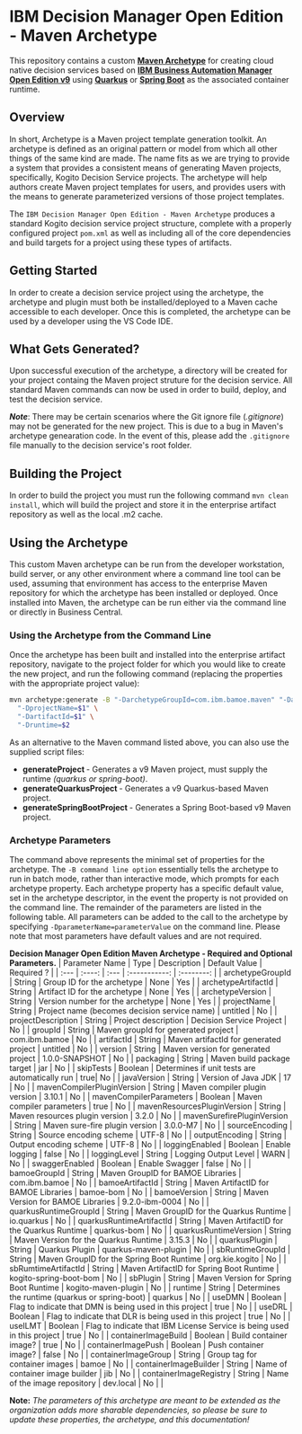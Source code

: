 # IBM Decision Manager Open Edition - Maven Archetype
This repository contains a custom [**Maven Archetype**](https://maven.apache.org/guides/introduction/introduction-to-archetypes.html) for creating cloud native decision services based on [**IBM Business Automation Manager Open Edition v9**](https://www.ibm.com/docs/en/ibamoe/9.2.x) using [**Quarkus**](https://https://quarkus.io//) or [**Spring Boot**](https://spring.io/) as the associated container runtime.

## Overview
In short, Archetype is a Maven project template generation toolkit. An archetype is defined as an original pattern or model from which all other things of the same kind are made. The name fits as we are trying to provide a system that provides a consistent means of generating Maven projects, specifically, Kogito Decision Service projects. The archetype will help authors create Maven project templates for users, and provides users with the means to generate parameterized versions of those project templates.

The `IBM Decision Manager Open Edition - Maven Archetype` produces a standard Kogito decision service project structure, complete with a properly configured project `pom.xml` as well as including all of the core dependencies and build targets for a project using these types of artifacts.  

## Getting Started
In order to create a decision service project using the archetype, the archetype and plugin must both be installed/deployed to a Maven cache accessible to each developer. Once this is completed, the archetype can be used by a developer using the VS Code IDE.

## What Gets Generated?
Upon successful execution of the archetype, a directory will be created for your project containg the Maven project struture for the decision service.  All standard Maven commands can now be used in order to build, deploy, and test the decision service.

**_Note_**: There may be certain scenarios where the Git ignore file (_.gitignore_) may not be generated for the new  project.  This is due to a bug in Maven's archetype genearation code.  In the event of this, please add the `.gitignore` file manually to the decision service's root folder.

## Building the Project
In order to build the project you must run the following command `mvn clean install`, which will build the project and store it in the enterprise artifact repository as well as the local .m2 cache. 

## Using the Archetype
This custom Maven archetype can be run from the developer workstation, build server, or any other environment where a command line tool can be used, assuming that environment has access to the enterprise Maven repository for which the archetype has been installed or deployed. Once installed into Maven, the archetype can be run either via the command line or directly in Business Central.

### Using the Archetype from the Command Line
Once the archetype has been built and installed into the enterprise artifact repository, navigate to the project folder for which you would like to create the new project, and run the following command (replacing the properties with the appropriate project value):

```bash
mvn archetype:generate -B "-DarchetypeGroupId=com.ibm.bamoe.maven" "-DarchetypeArtifactId=dmoe-maven-archetype" "-DarchetypeVersion=1.0.0" \
  "-DprojectName=$1" \
  "-DartifactId=$1" \
  "-Druntime=$2
``` 

As an alternative to the Maven command listed above, you can also use the supplied script files:

- **generateProject <projectName> <runtime>** - Generates a v9 Maven project, must supply the runtime _(quarkus or spring-boot)_.
- **generateQuarkusProject <projectName>** - Generates a v9 Quarkus-based Maven project.
- **generateSpringBootProject <projectName>** - Generates a Spring Boot-based v9 Maven project.

### Archetype Parameters
The command above represents the minimal set of properties for the archetype. The `-B command line option` essentially tells the archetype to run in batch mode, rather than interactive mode, which prompts for each archetype property. Each archetype property has a specific default value, set in the archetype descriptor, in the event the property is not provided on the command line. The remainder of the parameters are listed in the following table. All parameters can be added to the call to the archetype by specifying `-DparameterName=parameterValue` on the command line. Please note that most parameters have default values and are not required.

**Decision Manager Open Edition Maven Archetype - Required and Optional Parameters.**
| Parameter Name | Type   | Description | Default Value | Required ? |
| :---           | :----: | :---        | :-----------: | :--------: |
| archetypeGroupId | String | Group ID for the archetype | None | Yes |
| archetypeArtifactId | String | Artifact ID for the archetype | None | Yes |
| archetypeVersion | String | Version number for the archetype | None | Yes |
| projectName | String | Project name (becomes decision service name) | untitled | No |
| projectDescription | String | Project description | Decision Service Project | No |
| groupId | String | Maven groupId for generated project | com.ibm.bamoe | No |
| artifactId | String | Maven artifactId for generated project | untitled | No |
| version | String | Maven version for generated project | 1.0.0-SNAPSHOT | No |
| packaging | String | Maven build package target | jar | No |
| skipTests | Boolean | Determines if unit tests are automatically run | true| No |
| javaVersion | String | Version of Java JDK | 17 | No |
| mavenCompilerPluginVersion | String | Maven compiler plugin version | 3.10.1 | No |
| mavenCompilerParameters | Boolean | Maven compiler parameters | true | No |
| mavenResourcesPluginVersion | String | Maven resources plugin version | 3.2.0 | No |
| mavenSurefirePluginVersion | String | Maven sure-fire plugin version | 3.0.0-M7 | No |
| sourceEncoding | String | Source encoding scheme | UTF-8 | No |
| outputEncoding | String | Output encoding scheme | UTF-8 | No |
| loggingEnabled | Boolean | Enable logging | false | No |
| loggingLevel | String | Logging Output Level | WARN | No |
| swaggerEnabled | Boolean | Enable Swagger | false | No |
| bamoeGroupId | String | Maven GroupID for BAMOE Libraries | com.ibm.bamoe | No |
| bamoeArtifactId | String | Maven ArtifactID for BAMOE Libraries | bamoe-bom | No |
| bamoeVersion | String | Maven Version for BAMOE Libraries | 9.2.0-ibm-0004 | No |
| quarkusRuntimeGroupId | String | Maven GroupID for the Quarkus Runtime | io.quarkus | No |
| quarkusRuntimeArtifactId | String | Maven ArtifactID for the Quarkus Runtime | quarkus-bom | No |
| quarkusRuntimeVersion | String | Maven Version for the Quarkus Runtime | 3.15.3 | No |
| quarkusPlugin | String | Quarkus Plugin | quarkus-maven-plugin | No |
| sbRuntimeGroupId | String | Maven GroupID for the Spring Boot Runtime  | org.kie.kogito | No |
| sbRumtimeArtifactId | String | Maven ArtifactID for Spring Boot Runtime  | kogito-spring-boot-bom | No |
| sbPlugin | String | Maven Version for Spring Boot Runtime | kogito-maven-plugin | No |
| runtime | String | Determines the runtime (quarkus or spring-boot) | quarkus | No |
| useDMN | Boolean | Flag to indicate that DMN is being used in this project | true | No |
| useDRL | Boolean | Flag to indicate that DLR is being used in this project | true | No |
| useILMT | Boolean | Flag to indicate that IBM License Service is being used in this project | true | No |
| containerImageBuild | Boolean | Build container image? | true | No |
| containerImagePush | Boolean | Push container image? | false | No |
| containerImageGroup | String | Group tag for container images | bamoe | No |
| containerImageBuilder | String | Name of container image builder | jib | No |
| containerImageRegistry | String | Name of the image repository | dev.local | No |
|

**Note:** *The parameters of this archetype are meant to be extended as the organization adds more sharable dependencies, so please be sure to update these properties, the archetype, and this documentation!*

